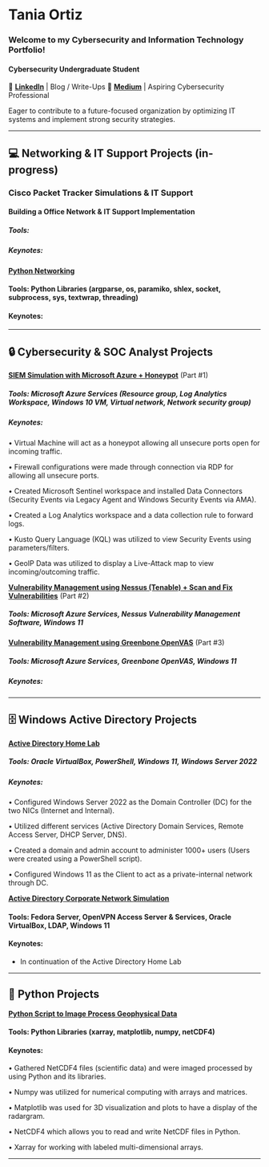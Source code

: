 # Tania Ortiz
### Welcome to my Cybersecurity and Information Technology Portfolio!

#### Cybersecurity Undergraduate Student
🔗 [**LinkedIn**](https://www.linkedin.com/in/tania-ortiz1) | Blog / Write-Ups 🔗 [**Medium**](https://medium.com/@bytayo) | Aspiring Cybersecurity Professional

Eager to contribute to a future-focused organization by optimizing IT systems and implement strong security strategies.

______________________________________________________________________________________________
## 💻 Networking & IT Support Projects (in-progress)
### Cisco Packet Tracker Simulations & IT Support
#### Building a Office Network & IT Support Implementation

##### Tools:
##### Keynotes:

[**Python Networking**](https://github.com/taniaortiz0/Python-Networking)

#### Tools: Python Libraries (argparse, os, paramiko, shlex, socket, subprocess, sys, textwrap, threading)

#### Keynotes:

_______________________________________________________________________________________________

## 🔒 Cybersecurity & SOC Analyst Projects

 [**SIEM Simulation with Microsoft Azure + Honeypot**](https://github.com/taniaortiz0/SIEM-Simulation-with-Microsoft-Azure) (Part #1)

##### Tools: Microsoft Azure Services (Resource group, Log Analytics Workspace, Windows 10 VM, Virtual network, Network security group)

##### Keynotes:

•	Virtual Machine will act as a honeypot allowing all unsecure ports open for incoming traffic.

•	Firewall configurations were made through connection via RDP for allowing all unsecure ports.

•	Created Microsoft Sentinel workspace and installed Data Connectors (Security Events via Legacy Agent and Windows Security Events via AMA).

•	Created a Log Analytics workspace and a data collection rule to forward logs.

•	Kusto Query Language (KQL) was utilized to view Security Events using parameters/filters.

•	GeoIP Data was utilized to display a Live-Attack map to view incoming/outcoming traffic.


[**Vulnerability Management using Nessus (Tenable) + Scan and Fix Vulnerabilities**](https://github.com/taniaortiz0/Vulnerability-Management-using-Nessus) (Part #2)

##### Tools: Microsoft Azure Services, Nessus Vulnerability Management Software, Windows 11

[**Vulnerability Management using Greenbone OpenVAS**](https://github.com/taniaortiz0/Vulnerability-Management-using-Greenbone-OpenVAS) (Part #3)

##### Tools: Microsoft Azure Services, Greenbone OpenVAS, Windows 11

##### Keynotes:
_______________________________________________________________________________________________

## 🗄️ Windows Active Directory Projects

[**Active Directory Home Lab**](https://github.com/taniaortiz0/AD-GPM-with-PowerShell-Automation)

##### Tools: Oracle VirtualBox, PowerShell, Windows 11, Windows Server 2022

##### Keynotes:

•	Configured Windows Server 2022 as the Domain Controller (DC) for the two NICs (Internet and Internal). 

•	Utilized different services (Active Directory Domain Services, Remote Access Server, DHCP Server, DNS). 

•	Created a domain and admin account to administer 1000+ users (Users were created using a PowerShell script).

•	Configured Windows 11 as the Client to act as a private-internal network through DC.

[**Active Directory Corporate Network Simulation**](https://github.com/taniaortiz0?tab=repositories)

#### Tools: Fedora Server, OpenVPN Access Server & Services, Oracle VirtualBox, LDAP, Windows 11

#### Keynotes:
- In continuation of the Active Directory Home Lab

________________________________________________________________________________________________

## 🐍 Python Projects 

[**Python Script to Image Process Geophysical Data**](https://github.com/taniaortiz0/PyScript-Image-Processing-GeoData)

#### Tools: Python Libraries (xarray, matplotlib, numpy, netCDF4)

#### Keynotes:

•	Gathered NetCDF4 files (scientific data) and were imaged processed by using Python and its libraries. 

•	Numpy was utilized for numerical computing with arrays and matrices.

•	Matplotlib was used for 3D visualization and plots to have a display of the radargram. 

•	NetCDF4 which allows you to read and write NetCDF files in Python.

•	Xarray for working with labeled multi-dimensional arrays.

________________________________________________________________________________________________

